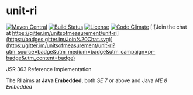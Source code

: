 unit-ri
=======
[![Maven Central](https://maven-badges.herokuapp.com/maven-central/tec.units/unit-ri/badge.svg)](https://maven-badges.herokuapp.com/maven-central/tec.units/unit-ri)
[![Build Status](https://drone.io/github.com/unitsofmeasurement/unit-ri/status.png)](https://drone.io/github.com/unitsofmeasurement/unit-ri/latest)
[![License](http://img.shields.io/badge/license-BSD3-blue.svg?style=flat-square)](http://opensource.org/licenses/BSD-3-Clause)
[![Code Climate](https://codeclimate.com/github/unitsofmeasurement/unit-ri/badges/gpa.svg)](https://codeclimate.com/github/unitsofmeasurement/unit-ri)
[![Join the chat at https://gitter.im/unitsofmeasurement/unit-ri](https://badges.gitter.im/Join%20Chat.svg)](https://gitter.im/unitsofmeasurement/unit-ri?utm_source=badge&utm_medium=badge&utm_campaign=pr-badge&utm_content=badge)

JSR 363 Reference Implementation

The RI aims at **Java Embedded**, both *SE 7* or above and Java *ME 8 Embedded*
